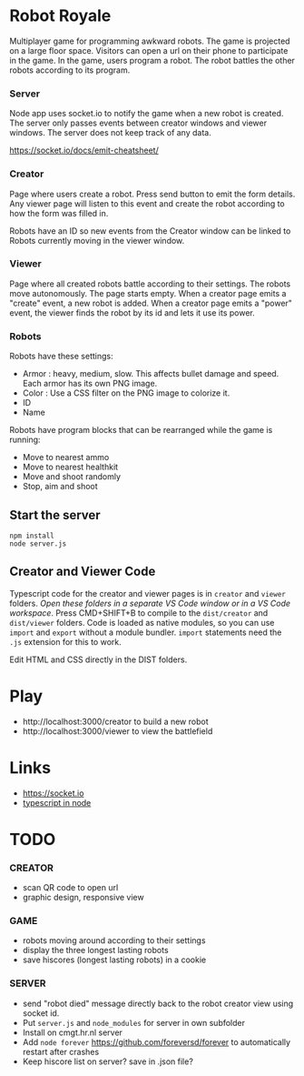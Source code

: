 # Robot Royale

Multiplayer game for programming awkward robots. The game is projected on a large floor space. Visitors can open a url on their phone to participate in the game. In the game, users program a robot. The robot battles the other robots according to its program.

### Server

Node app uses socket.io to notify the game when a new robot is created. The server only passes events between creator windows and viewer windows. The server does not keep track of any data.

https://socket.io/docs/emit-cheatsheet/

### Creator

Page where users create a robot. Press send button to emit the form details. Any viewer page will listen to this event and create the robot according to how the form was filled in.

Robots have an ID so new events from the Creator window can be linked to Robots currently moving in the viewer window.

### Viewer

Page where all created robots battle according to their settings. The robots move autonomously. The page starts empty. When a creator page emits a "create" event, a new robot is added. When a creator page emits a "power" event, the viewer finds the robot by its id and lets it use its power.

### Robots

Robots have these settings:

- Armor : heavy, medium, slow. This affects bullet damage and speed. Each armor has its own PNG image.
- Color : Use a CSS filter on the PNG image to colorize it.
- ID
- Name

Robots have program blocks that can be rearranged while the game is running:

- Move to nearest ammo
- Move to nearest healthkit
- Move and shoot randomly
- Stop, aim and shoot

## Start the server

```
npm install
node server.js
```
## Creator and Viewer Code

Typescript code for the creator and viewer pages is in `creator` and `viewer` folders. *Open these folders in a separate VS Code window or in a VS Code workspace*. Press CMD+SHIFT+B to compile to the `dist/creator` and `dist/viewer` folders. Code is loaded as native modules, so you can use `import` and `export` without a module bundler. `import` statements need the `.js` extension for this to work.

Edit HTML and CSS directly in the DIST folders.

# Play

- http://localhost:3000/creator to build a new robot
- http://localhost:3000/viewer to view the battlefield

# Links

- https://socket.io
- [typescript in node](https://medium.com/javascript-in-plain-english/typescript-with-node-and-express-js-why-when-and-how-eb6bc73edd5d)

# TODO 

### CREATOR

- scan QR code to open url
- graphic design, responsive view

### GAME

- robots moving around according to their settings
- display the three longest lasting robots
- save hiscores (longest lasting robots) in a cookie

### SERVER

- send "robot died" message directly back to the robot creator view using socket id.
- Put `server.js` and `node_modules` for server in own subfolder 
- Install on cmgt.hr.nl server
- Add `node forever` https://github.com/foreversd/forever to automatically restart after crashes
- Keep hiscore list on server? save in .json file?


